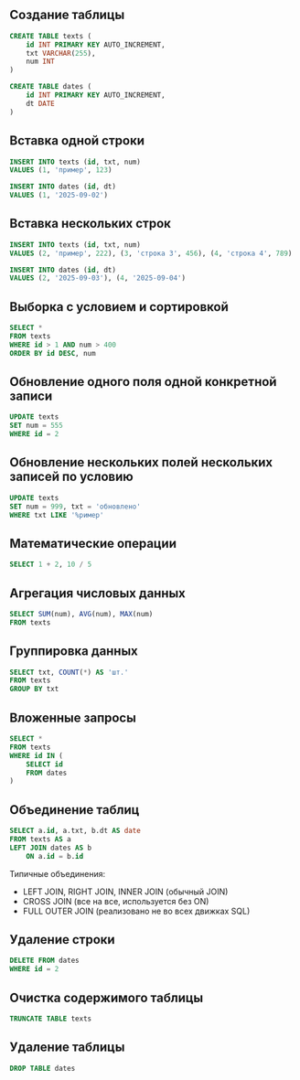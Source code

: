 ﻿## Создание таблицы
```sql
CREATE TABLE texts (
    id INT PRIMARY KEY AUTO_INCREMENT,
    txt VARCHAR(255),
    num INT
)
```
```sql
CREATE TABLE dates (
    id INT PRIMARY KEY AUTO_INCREMENT,
    dt DATE
)
```

## Вставка одной строки
```sql
INSERT INTO texts (id, txt, num)
VALUES (1, 'пример', 123)
```
```sql
INSERT INTO dates (id, dt)
VALUES (1, '2025-09-02')
```

## Вставка нескольких строк
```sql
INSERT INTO texts (id, txt, num)
VALUES (2, 'пример', 222), (3, 'строка 3', 456), (4, 'строка 4', 789)
```
```sql
INSERT INTO dates (id, dt)
VALUES (2, '2025-09-03'), (4, '2025-09-04')
```

## Выборка с условием и сортировкой
```sql
SELECT * 
FROM texts 
WHERE id > 1 AND num > 400
ORDER BY id DESC, num
```

## Обновление одного поля одной конкретной записи
```sql
UPDATE texts
SET num = 555
WHERE id = 2
```

## Обновление нескольких полей нескольких записей по условию
```sql
UPDATE texts
SET num = 999, txt = 'обновлено'
WHERE txt LIKE '%ример'
```

## Математические операции
```sql
SELECT 1 + 2, 10 / 5
```

## Агрегация числовых данных
```sql
SELECT SUM(num), AVG(num), MAX(num) 
FROM texts
```

## Группировка данных
```sql
SELECT txt, COUNT(*) AS 'шт.'
FROM texts
GROUP BY txt
```

## Вложенные запросы
```sql
SELECT *
FROM texts
WHERE id IN (
    SELECT id 
    FROM dates
)
```

## Объединение таблиц
```sql
SELECT a.id, a.txt, b.dt AS date
FROM texts AS a
LEFT JOIN dates AS b 
    ON a.id = b.id
```

Типичные объединения:
* LEFT JOIN, RIGHT JOIN, INNER JOIN (обычный JOIN)
* CROSS JOIN (все на все, используется без ON)
* FULL OUTER JOIN (реализовано не во всех движках SQL)

## Удаление строки
```sql
DELETE FROM dates
WHERE id = 2
```

## Очистка содержимого таблицы
```sql
TRUNCATE TABLE texts
```

## Удаление таблицы
```sql
DROP TABLE dates
```
